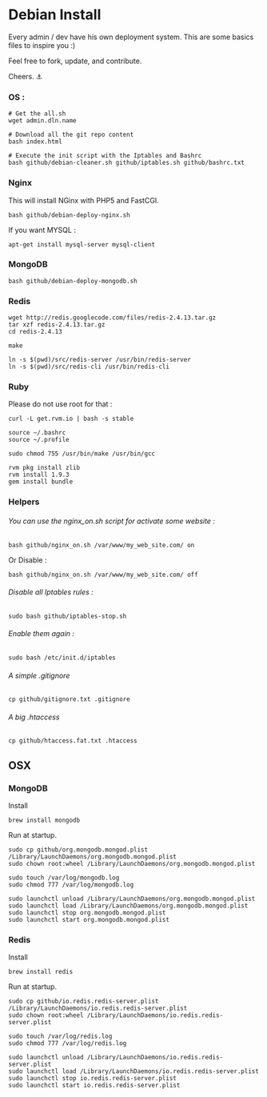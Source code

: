 # Debian Install


Every admin / dev have his own deployment system. This are some basics files to inspire you :)

Feel free to fork, update, and contribute.

Cheers. ⚓

### OS :
    
    # Get the all.sh
    wget admin.dln.name
       
    # Download all the git repo content
    bash index.html 
    
    # Execute the init script with the Iptables and Bashrc
    bash github/debian-cleaner.sh github/iptables.sh github/bashrc.txt


### Nginx

This will install NGinx with PHP5 and FastCGI.

    bash github/debian-deploy-nginx.sh

If you want MYSQL :
    
    apt-get install mysql-server mysql-client
    
### MongoDB

    bash github/debian-deploy-mongodb.sh

### Redis

    wget http://redis.googlecode.com/files/redis-2.4.13.tar.gz
    tar xzf redis-2.4.13.tar.gz
    cd redis-2.4.13

    make

    ln -s $(pwd)/src/redis-server /usr/bin/redis-server
    ln -s $(pwd)/src/redis-cli /usr/bin/redis-cli


### Ruby

Please do not use root for that :

    curl -L get.rvm.io | bash -s stable

    source ~/.bashrc
    source ~/.profile
    
    sudo chmod 755 /usr/bin/make /usr/bin/gcc
    
    rvm pkg install zlib
    rvm install 1.9.3
    gem install bundle


### Helpers

###### You can use the nginx_on.sh script for activate some website :

    bash github/nginx_on.sh /var/www/my_web_site.com/ on
    

Or Disable :

    bash github/nginx_on.sh /var/www/my_web_site.com/ off
    

###### Disable all Iptables rules :

    sudo bash github/iptables-stop.sh

###### Enable them again :

    sudo bash /etc/init.d/iptables

###### A simple .gitignore

    cp github/gitignore.txt .gitignore
 
 
###### A big .htaccess

    cp github/htaccess.fat.txt .htaccess
    

## OSX

### MongoDB

Install

    brew install mongodb

Run at startup.
    
    sudo cp github/org.mongodb.mongod.plist /Library/LaunchDaemons/org.mongodb.mongod.plist
    sudo chown root:wheel /Library/LaunchDaemons/org.mongodb.mongod.plist
    
    sudo touch /var/log/mongodb.log
    sudo chmod 777 /var/log/mongodb.log
    
    sudo launchctl unload /Library/LaunchDaemons/org.mongodb.mongod.plist
    sudo launchctl load /Library/LaunchDaemons/org.mongodb.mongod.plist
    sudo launchctl stop org.mongodb.mongod.plist
    sudo launchctl start org.mongodb.mongod.plist
    
    
### Redis
   
Install 
 
    brew install redis

Run at startup.
    
    sudo cp github/io.redis.redis-server.plist /Library/LaunchDaemons/io.redis.redis-server.plist
    sudo chown root:wheel /Library/LaunchDaemons/io.redis.redis-server.plist
    
    sudo touch /var/log/redis.log
    sudo chmod 777 /var/log/redis.log
    
    sudo launchctl unload /Library/LaunchDaemons/io.redis.redis-server.plist
    sudo launchctl load /Library/LaunchDaemons/io.redis.redis-server.plist
    sudo launchctl stop io.redis.redis-server.plist
    sudo launchctl start io.redis.redis-server.plist
